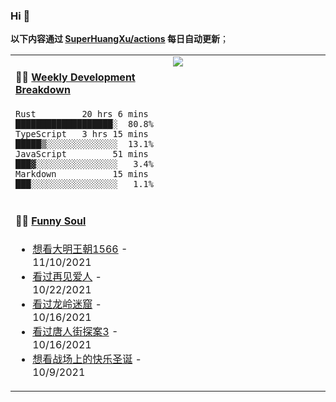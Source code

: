 
### Hi 👋

**以下内容通过 <a href="https://github.com/SuperHuangXu/SuperHuangXu/actions" target="_blank">SuperHuangXu/actions</a> 每日自动更新**；

<table width="800px">
<tr>
<td valign="top" width="50%">

#### 🏊‍♂️ <a href="https://gist.github.com/SuperHuangXu/d3e32e70ad1d22b5a3c5e8fc3c67dcc5" target="_blank">Weekly Development Breakdown</a>

```text
Rust         20 hrs 6 mins  ███████████████████░  80.8%
TypeScript   3 hrs 15 mins  █████▒░░░░░░░░░░░░░░  13.1%
JavaScript         51 mins  ███▓░░░░░░░░░░░░░░░░   3.4%
Markdown           15 mins  ███░░░░░░░░░░░░░░░░░   1.1%
```

</td>
<td valign="top" width="50%">
<a href="https://github.com/SuperHuangXu">
  <img align="center" src="https://github-readme-stats.vercel.app/api/top-langs/?username=SuperHuangXu&layout=compact&theme=radical" />
</a>
</td>
</tr>
<tr>
<td valign="top" width="50%">

#### 🤾‍♂️ <a href="https://www.douban.com/people/135404786/" target="_blank">Funny Soul</a>

* <a href='http://movie.douban.com/subject/2210001/' target='_blank'>想看大明王朝1566</a> - 11/10/2021
* <a href='http://movie.douban.com/subject/35438177/' target='_blank'>看过再见爱人</a> - 10/22/2021
* <a href='http://movie.douban.com/subject/30488569/' target='_blank'>看过龙岭迷窟</a> - 10/16/2021
* <a href='http://movie.douban.com/subject/27619748/' target='_blank'>看过唐人街探案3</a> - 10/16/2021
* <a href='http://movie.douban.com/subject/1303535/' target='_blank'>想看战场上的快乐圣诞</a> - 10/9/2021

</td>
</tr>
</table>
